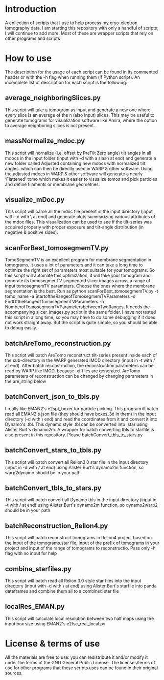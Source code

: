 # Introduction
A collection of scripts that I use to help process my cryo-electron tomography data.  I am starting this repository with only a handful of scripts; I will continue to add more. Most of these are wrapper scripts that rely on other programs and scripts

# How to use
The description for the usage of each script can be found in its commented header or with the -h flag when running them (if Python script). An incomplete list of description for each script is the following:

## average_neighboringSlices.py
This script will take a tomogram as input and generate a new one where every slice is an average of the n (also input) slices. This may be useful to generate tomograms for visualization software like Amira, where the option to average neighboring slices is not present. 

## massNormalize_mdoc.py
This script will nornalize (i.e. offset by PreTilt Zero angle) tilt angles in all mdocs in the input folder (input with -d with a slash at end) and generate a new folder called Adjusted containing new mdocs with normalized tilt angles. which can then be directly used in WARP & other software. 
Using the adjusted mdocs in WARP & other software will generate a nearly ‘Flattened’ tomo which makes it easier to visualize tomos and pick particles and define filaments or membrane geometries.

## visualize_mDoc.py
This script will parse all the mdoc file present in the input directory (input with -d with \ at end) and generate plots summarizing various attributes of the mdoc files. This visualization can be used to see if the tilt-series was acquired properly with proper exposure and tilt-angle distribution (in negative & positive sides).

## scanForBest_tomosegmemTV.py
TomoSegmemTV is an excellent program for membrane segmentation in tomograms. It uses a lot of parameters and it can take a long time to optimize the right set of parameters most suitable for your tomograms. So this script will automate this optimization, it will take your tomogram and generate its tomosegmenTV segmented slicer images across a range of input tomosegmemTV parameters. Choose the ones where the membrane segmentation is the best. Run as python scanForBest_tomosegmemTV.py -t tomo_name -a StartoftheRangeofTomosegmemTVParameters -d EndOftheRangeofTomosegmemTVParameters -n NumberofTomosegmemTVParametersbetweenTwoRanges. It needs the accompanying slicer_images.py script in the same folder. I have not tested this script in a long time, so you may have to do some debugging if it does not work straight away. But the script is quite simple, so you should be able to debug easily. 

## batchAreTomo_reconstruction.py
This script will batch AreTomo reconstruct tilt-series present inside each of the sub-directory in the WARP generated IMOD directory (input in -t with / at end). After batch reconstruction, the reconstruction parameters can be read by WARP like IMOD, because .xf files are generated. AreTomo parameters of reconstruction can be changed by changing parameters in the are_string below

## batchConvert_json_to_tbls.py
I really like EMAN2's e2spt_boxer for particle picking. This program ill batch read all EMAN2's json file (they should have boxes_3d in them) in the input directory (-d with \ end) and read the coordinates from it and convert it into Dynamo's .tbl. This dynamo style .tbl can be converted into .star using Alister Burt's dynamo2m. A wrapper for batch converting tbls to starfile is also present in this repository. Please batchConvert_tbls_to_stars.py

## batchConvert_stars_to_tbls.py
This script will batch convert all Relion3.0 star file in the input directory (input in -d with / at end) using Alister Burt's dynamo2m function, so warp2dynamo should be in your path

## batchConvert_tbls_to_stars.py
This script will batch convert all Dynamo tbls in the input directory (input in -t with / at end) using Alister Burt's dynamo2m function, so dynamo2warp2 should be in your path

## batchReconstruction_Relion4.py
This script will batch reconstruct tomograms in Relion4 project based on the input of the tomograms.star file, input of the prefix of tomograms in your project and input of the range of tomograms to reconstructio. Pass only -h flag with no input for help

## combine_starfiles.py
This script will batch read all Relion 3.0 style star files into the input directory (input with -d with \ at end) using Alister Burt's starfile into panda dataframes and combine them all to a combined star file

## localRes_EMAN.py
This script will calculate local resolution between two half maps using the input box size using EMAN2's e2fsc_real_local.py

# License & terms of use
All the materials are free to use: you can redistribute it and/or modify it under the terms of the GNU General Public License. The licenses/terms of use for other programs that these scripts uses can be found in their original sources. 
